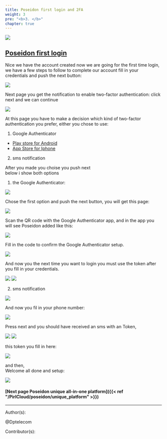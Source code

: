 ```yaml
---
title: Poseidon first login and 2FA
weight: 3
pre: "<b>3. </b>"
chapter: true
---
```

![](/images_headers/Poseidon.png)


## [Poseidon first login](https://poseidon.pirl.io)


Nice we have the account created now we are going for the first time login,
we have a few steps to follow to complete our account
fill in your credentials and push the next button:

![](/PirlCloud/images/poseidon_login.jpg)


Next page you get the notification to enable two-factor authentication:
click next and we can continue 

![](/PirlCloud/images/twofactor.jpg)


At this page you have to make a decision which kind of two-factor authentication you prefer,
either you chose to use: 


1) Google Authenticator  
* [Play store for Android](https://play.google.com/store/apps/details?id=com.google.android.apps.authenticator2)  
* [App Store for Iphone](https://itunes.apple.com/us/app/google-authenticator/id388497605?mt=8)  

2) sms notification  

After you made you choise you push next  
below  i show both options


1) the Google Authenticator:


![](/PirlCloud/images/2fac_chose.jpg)


Chose the first option and push the next button,
you will get this page:


![](/PirlCloud/images/qrcode.jpg)


Scan the QR code with the Google Authenticator app,
and in the app you will see Poseidon added like this:


![](/PirlCloud/images/mobile.jpeg)

Fill in the code to confirm the Google Authenticator setup.


![](/PirlCloud/images/confirm.jpg)


And now you the next time you want to login you must use the token after you fill in your credentials.


![](/PirlCloud/images/logincred.jpg)
![](/PirlCloud/images/logintoken.jpg)


2) sms notification  


![](/PirlCloud/images/optionsms.jpg)


And now you fil in your phone number:




![](/PirlCloud/images/phonenumber.jpg)


Press next and you should have received an sms  with an Token,  



![](/PirlCloud/images/2fa_sms5.jpg)
![](/PirlCloud/images/sms.jpeg)


this token you fill in here:


![](/PirlCloud/images/2fa_sms6.jpg)


and then,  
Welcome all done and setup:


![](/PirlCloud/images/2fa_sms7.jpg)


#### [Next page Poseidon unique all-in-one platform]({{< ref "/PirlCloud/poseidon/unique_platform" >}})


---
Author(s):


@Dptelecom


Contributor(s):


